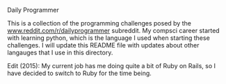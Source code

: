 Daily Programmer

This is a collection of the programming challenges posed by the www.reddit.com/r/dailyprogrammer subreddit. My compsci
career started with learning python, which is the language I used when starting these challenges. I will update this
README file with updates about other langauges that I use in this directory.

Edit (2015): My current job has me doing quite a bit of Ruby on Rails, so I have decided to switch to Ruby for the time being.
